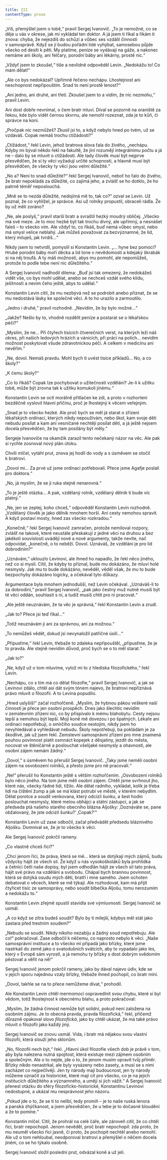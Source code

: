 ```yaml
---
title: III
contentType: prose
---
```


„Víš, přemýšlel jsem o tobě,“ pravil Sergej Ivanovič. „To je nemožné, co se děje u vás v okrese, jak mi vykládal ten doktor. A já jsem ti říkal a říkám ti znova: chyba, že nejezdíš do schůzí a vůbec ses vzdálil činnosti v samosprávě. Když se jí budou pořádní lidé vyhýbat, samosebou půjde všecko od desíti k pěti. My platíme, peníze se vydávají na gáže, a nakonec nemáme ani školy, ani felčary, porodní báby ani lékárny, prostě nic.“

„Vždyť jsem to zkoušel,“ tiše a nevlídně odpověděl Levin. „Nedokážu to! Co mám dělat!“

„Ale co bys nedokázal? Upřímně řečeno nechápu. Lhostejnost ani neschopnost nepřipouštím. Snad to není prostě lenost?“

„Ani jedno, ani druhé, ani třetí. Zkoušel jsem to a vidím, že nic nezmohu,“ pravil Levin.

Ani dost dobře nevnímal, o čem bratr mluví. Díval se pozorně na oraniště za řekou, kde bylo vidět černou skvrnu, ale nemohl rozeznat, zda je to kůň, či správce na koni.

„Pročpak nic nezmůžeš? Zkusil jsi to, a když nebylo hned po tvém, už se vzdáváš. Copak nemáš trochu ctižádosti?“

„Ctižádost,“ řekl Levin, jehož bratrova slova ťala do živého, „nechápu. Kdyby mi býval někdo řekl na fakultě, že jiní rozumějí integrálnímu počtu a já ne – dalo by se mluvit o ctižádosti. Ale tady člověk musí být nejprve přesvědčen, že si ty věci vyžadují určité schopnosti, a hlavně musí být přesvědčen, že všecky ty věci jsou velmi důležité.“

„No a? Není to snad důležité?“ řekl Sergej Ivanovič, neboť ho ťalo do živého, že bratr nepokládá za důležité, co zajímá jeho, a zvlášť se ho dotklo, že ho patrně téměř neposlouchá.

„Mně se to nezdá důležité, nedojímá mě to, tak co?“ ozval se Levin. Už poznal, že co vyhlížel, je správce. Asi už rolníky propustil, obraceli rádla. Že by už měli zoráno?

„Ne, ale poslyš,“ pravil starší bratr a svraštil hezký moudrý obličej. „Všecko má své meze. Je to moc hezké být tak trochu divný, ale upřímný, a nesnášet faleš – to všecko vím. Ale vždyť to, co říkáš, buď nemá vůbec smysl, nebo má smysl velice neblahý. Jak můžeš považovat za bezvýznamné, že lid, který miluješ, jak tvrdíš…“

Nikdy jsem to netvrdil, pomyslil si Konstantin Levin. „… hyne bez pomoci? Hrubé porodní báby moří děcka a lid tone v nevědomosti a kdejaký škrabák si na něj troufá. A ty máš možnosti, abys mu pomohl, ale nepomůžeš, protože to podle tebe není nic důležitého.“

A Sergej Ivanovič nadhodil dilema: „Buď jsi tak omezený, že nedokážeš vidět vše, co bys mohl udělat, anebo se nechceš vzdát svého klidu, ješitnosti a nevím čeho ještě, abys to udělal.“

Konstantin Levin cítil, že mu nezbývá než se podrobit anebo přiznat, že se mu nedostává lásky ke společné věci. A to ho urazilo a zarmoutilo.

„Jedno i druhé,“ pravil rozhodně. „Nevidím, že by bylo možné…“

„Jakže? Nešlo by to, vhodně rozdělit peníze a postarat se o lékařskou péči?“

„Myslím, že ne… Při čtyřech tisících čtverečních verst, na kterých leží náš okres, při našich ledových hrázích a vánicích, při práci na polích… nevidím možnost poskytovat všude zdravotnickou péči. A celkem v medicínu ani nevěřím.“

„Ne, dovol. Nemáš pravdu. Mohl bych ti uvést tisíce příkladů… No, a co školy?“

„K čemu školy?“

„Co to říkáš? Copak lze pochybovat o užitečnosti vzdělání? Je-li k užitku tobě, může být zrovna tak k užitku komukoli jinému.“

Konstantin Levin se octl morálně přitlačen ke zdi, a proto v rozhorlení bezděčně vyslovil hlavní příčinu, proč je lhostejný k věcem veřejným.

„Snad je to všecko hezké. Ale proč bych se měl já starat o zřízení lékařských ordinací, kterých nikdy nepoužívám, nebo škol, kam svoje děti nebudu posílat a kam ani vesničané nechtějí posílat děti, a já ještě nejsem docela přesvědčen, že by tam posílány být měly.“

Sergeje Ivanoviče na okamžik zarazil tento nečekaný názor na věc. Ale pak si rychle zosnoval nový plán útoku.

Chvíli mlčel, vytáhl prut, znova jej hodil do vody a s úsměvem se otočil k bratrovi.

„Dovol mi… Za prvé už jsme ordinaci potřebovali. Přece jsme Agafje poslali pro doktora.“

„No, já myslím, že se jí ruka stejně nenarovná.“

„To je ještě otázka… A pak, vzdělaný rolník, vzdělaný dělník ti bude víc platný.“

„Ne, jen se zeptej, koho chceš,“ odpověděl Konstantin Levin rozhodně. „Vzdělaný člověk je jako dělník mnohem horší. Ani cesty nemohou spravit. A když postaví mosty, hned zas všecko rozkradou.“

„Konečně,“ řekl Sergej Ivanovič zamračen, protože nemiloval rozpory, zvlášť ne takové, které neustále přeskakují z jedné věci na druhou a bez jakékoli souvislosti uvádějí nové a nové argumenty, takže nevíte, nač odpovídat, „konečně, o to neběží. Dovol. Uznáváš, že vzdělání je pro lid dobrodiním?“

„Uznávám,“ uklouzlo Levinovi, ale ihned ho napadlo, že řekl něco jiného, než co si myslí. Cítil, že kdyby to přiznal, bude mu dokázáno, že mluví holé nesmysly. Jak mu to bude dokázáno, nevěděl, věděl však, že mu to bude bezpochyby dokázáno logicky, a očekával tyto důkazy.

Argumentace byla mnohem jednodušší, než Levin očekával. „Uznáváš-li to za dobrodiní,“ pravil Sergej Ivanovič, „pak jako čestný muž nutně musíš být té věci oddán, souhlasit s ní, a tudíž musíš chtít pro ni pracovat.“

„Ale ještě neuznávám, že ta věc je správná,“ řekl Konstantin Levin a zrudl.

„Jak to? Přece jsi teď říkal…“

„Totiž neuznávám ji ani za správnou, ani za možnou.“

„To nemůžeš vědět, dokud jsi nevynaložil patřičné úsilí…“

„Připusťme,“ řekl Levin, třebaže to zdaleka nepřipouštěl, „připusťme, že je to pravda. Ale stejně nevidím důvod, proč bych se o to měl starat.“

„Jak to?“

„Ne, když už o tom mluvíme, vylož mi to z hlediska filozofického,“ řekl Levin.

„Nechápu, co s tím má co dělat filozofie,“ pravil Sergej Ivanovič, a jak se Levinovi zdálo, chtěl asi dát svým tónem najevo, že bratrovi nepřiznává právo mluvit o filozofii. A to Levina popudilo.

„Hned uslyšíš!“ začal rozhořčeně. „Myslím, že hybnou pákou veškeré naší činnosti je přece jen osobní prospěch. Dnes jako šlechtic nevidím v zemstevním zřízení nic, co by přispívalo k mému blahobytu. Cesty nejsou lepší a nemohou být lepší. Moji koně mě dovezou i po špatných. Lékaře ani ordinaci nepotřebuji, o smírčího soudce nestojím, nikdy jsem ho nevyhledával a vyhledávat nebudu. Školy nepotřebuji, ba pokládám je za škodlivé, jak už jsem řekl. Zemstevní samosprávní zřízení pro mne znamená pouhou povinnost platit osmnáct kopejek z děsjatiny, jezdit do města, nocovat ve štěničárně a poslouchat všelijaké nesmysly a ohavnosti, ale osobní zájem nemám žádný.“

„Dovol,“ s úsměvem ho přerušil Sergej Ivanovič. „Taky jsme neměli osobní zájem na osvobození rolníků, a přesto jsme pro ně pracovali.“

„Ne!“ přerušil ho Konstantin ještě s větším rozhořčením. „Osvobození rolníků bylo něco jiného. Na tom jsme měli osobní zájem. Chtěli jsme svrhnout jho, které nás, všecky řádné lidi, tížilo. Ale dělat radního, vykládat, kolik je třeba lidí na čištění žump a jak se má klást potrubí ve městě, v kterém nebydlím. Dělat porotce a soudit venkovana, který odcizil šunku, a šest hodin poslouchat nesmysly, které melou obhájci a státní zástupci, a jak se předseda ptá našeho starého obecního blázna Aljošky: ‚Doznáváte se, pane obžalovaný, že jste odcizil šunku?‘ ‚Copak?‘“

Konstantin Levin už zase odbočil, začal předvádět předsedu bláznivého Aljošku. Domníval se, že je to všecko k věci.

Ale Sergej Ivanovič pokrčil rameny.

„Co vlastně chceš říci?“

„Chci jenom říci, že práva, která se mě… která se dotýkají mých zájmů, budu vždycky hájit ze všech sil. Že když u nás vysokoškoláků byla prohlídka a četníci četli naše dopisy, byl jsem odhodlán hájit ze všech sil tato práva, hájit své právo na vzdělání a svobodu. Chápal bych brannou povinnost, která se dotýká osudu mých dětí, bratří i mne samého. Jsem ochoten debatovat o věcech, které se mě týkají. Ale rozhodovat, kam má přijít čtyřicet tisíc ze samosprávy, nebo soudit blbečka Aljošu, tomu nerozumím a nedokážu to.“

Konstantin Levin zřejmě spustil stavidla své výmluvnosti. Sergej Ivanovič se usmál.

„A co když se zítra budeš soudit? Bylo by ti milejší, kdybys měl stát jako zastara před trestním soudem?“

„Nebudu se soudit. Nikdy nikoho nezabiju a žádný soud nepotřebuju. Ale co!“ pokračoval. Zase odbočil k něčemu, co naprosto nebylo k věci. „Naše samosprávní instituce a to všecko mi připadá jako břízky, které jsme nastrkali do země jako o svatodušních svátcích, aby to vypadalo jako les, který v Evropě sám vyrostl, a já nemohu ty břízky s dost dobrým svědomím pěstovat a věřit na ně!“

Sergej Ivanovič jenom pokrčil rameny, jako by dával najevo údiv, kde se v jejich sporu najednou vzaly břízky, třebaže ihned pochopil, co bratr míní.

„Dovol, takhle se na to přece nemůžeme dívat,“ prohodil.

Ale Konstantin Levin chtěl mermomocí ospravedlnit svou chybu, které si byl vědom, totiž lhostejnost k obecnému blahu, a proto pokračoval:

„Myslím, že žádná činnost nemůže být solidní, pokud není založena na osobním zájmu. Je to obecná pravda, pravda filozofická,“ řekl, přičemž důrazně opakoval slovo _filozofická_, jako by chtěl ukázat, že má také právo mluvit o filozofii jako každý jiný.

Sergej Ivanovič se znovu usmál. Vida, i bratr má nějakou svou vlastní filozofii, která slouží jeho sklonům.

„No, filozofii nech být,“ řekl. „Hlavní úkol filozofie všech dob je právě v tom, aby byla nalezena nutná spojitost, která existuje mezi zájmem osobním a společným. Ale o to nejde, jde o to, že jenom musím opravit tvůj příměr. Břízky nikdo nenastrkal, ale byly vysázeny nebo zasety, a musí se s nimi zacházet co nejpečlivěji. Jen ty národy mají budoucnost, jen ty národy můžeme označit za historické, které mají cit pro všecko, co je na jejich institucích důležitého a významného, a umějí si jich vážit.“ A Sergej Ivanovič přenesl otázku do sféry filozoficko-historické, Konstantinu Levinovi nedostupné, a ukázal mu nesprávnost jeho názoru.

„Pokud jde o to, že se ti to nelíbí, tedy promiň – je to naše ruská lenora a panská zhýčkanost, a jsem přesvědčen, že u tebe je to dočasné bloudění a že to pomine.“

Konstantin mlčel. Cítil, že prohrál na celé čáře, ale zároveň cítil, že co chtěl říci, bratr nepochopil. Jenom nevěděl, proč bratr nepochopil: zda proto, že mu neuměl všecko říci jasně, či proto, že pochopit nechtěl anebo nemohl. Ale už o tom nehloubal, neodporoval bratrovi a přemýšlel o něčem docela jiném, co se ho týkalo osobně.

Sergej Ivanovič složil poslední prut, odvázal koně a už jeli.
